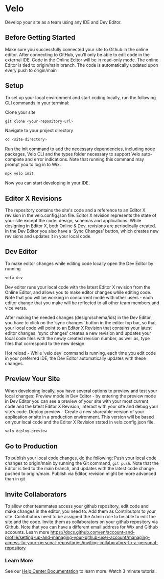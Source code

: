 # Velo
Develop your site as a team using any IDE and Dev Editor.

## Before Getting Started
Make sure you successfully connected your site to Github in the online editor.
After connecting to GitHub, you’ll only be able to edit code in the external IDE. Code in the Online Editor will be in read-only mode.
The online Editor is tied to origin/main branch. The code is automatically updated upon every push to origin/main

## Setup

To set up your local environment and start coding locally, run the following CLI commands in your terminal:

Clone your site

```js
git clone <your-repository-url>
```

Navigate to your project directory

```js
cd <site-directory>
```

Run the init command to add the necessary dependencies, including node packages, Velo CLI and the types folder necessary to support Velo auto-complete and error indications. Note that running this command may prompt you to log in to Wix.

```js
npx velo init
```
Now you can start developing in your IDE.

## Editor X Revisions
The repository contains the site's code and a reference to an Editor X revision in the velo.config.json file. Editor X revision represents the state of your site except the code: design, schemas and applications. While designing in Editor X, both Online & Dev, revisions are periodically created. In the Dev Editor you also have a ‘Sync Changes’ button, which creates new revisions and updates it in your local code.

## Dev Editor
To make editor changes while editing code locally open the Dev Editor by running

```js
velo dev
```

Dev editor runs your local code with the latest Editor X revision from the Online Editor, and allows you to make editor changes while editing code. Note that you will be working in concurrent mode with other users - each editor change that you make will be reflected to all other team members and vice versa.

After making the needed changes (design/schema/ids) in the Dev Editor, you have to click on the ‘sync changes’ button in the editor top bar, so that your local code will point to an Editor X Revision that contains your latest editor changes.
‘sync changes’  creates a new revision and updates your local code files with the newly created revision number, as well as, type files that correspond to the new design.

Hot reload - While ‘velo dev’ command is running, each time you edit code in your preferred IDE, the Dev Editor automatically updates with these changes.

## Preview Your Site
When developing locally, you have several options to preview and test your local changes:
Preview mode in Dev Editor - by entering the preview mode in Dev Editor you can see a preview of your site with your most current code and the latest Editor X Revision, interact with your site and debug your site’s code.
Deploy preview - Create a new shareable version of your application or site in a production environment. This version will be based on your local code and the Editor X Revision stated in velo.config.json file.

```js
velo deploy-preview
```

## Go to Production

To publish your local code changes, do the following:
Push your local code changes to origin/main by running the Git command, `git push`.
Note that the Editor is tied to the main branch, and updates with the latest code change pushed to origin/main.
Publish via Editor, revision might be more advanced than in git

## Invite Collaborators
To allow other teammates access your github repository, edit code and make changes in the editor, you need to:
Add them as Contributors to your site. Contributors need to be assigned the Admin role to be able to edit the site and the code.
Invite them as collaborators on your github repository via Github. Note that you can have a different email address for Wix and Github accounts. Learn more https://docs.github.com/en/account-and-profile/setting-up-and-managing-your-github-user-account/managing-access-to-your-personal-repositories/inviting-collaborators-to-a-personal-repository

### Learn More

See our [Help Center Documentation]() to learn more.
Watch 3 minute tutorial.
